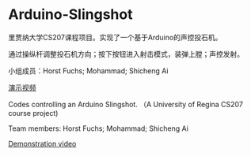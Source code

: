 # Arduino-Slingshot

里贾纳大学CS207课程项目。实现了一个基于Arduino的声控投石机。

通过操纵杆调整投石机方向；按下按钮进入射击模式，装弹上膛；声控发射。

小组成员：Horst Fuchs; Mohammad; Shicheng Ai

[演示视频](https://youtu.be/ltueYIZvHIU)


Codes controlling an Arduino Slingshot. （A University of Regina CS207 course project) 

Team members: Horst Fuchs; Mohammad; Shicheng Ai 

[Demonstration video](https://youtu.be/ltueYIZvHIU)
